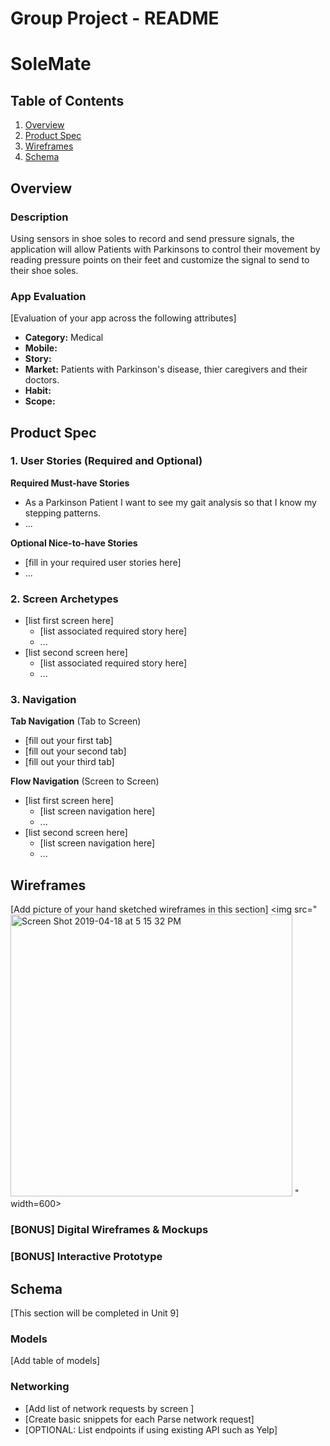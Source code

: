 Group Project - README
===

# SoleMate

## Table of Contents
1. [Overview](#Overview)
1. [Product Spec](#Product-Spec)
1. [Wireframes](#Wireframes)
2. [Schema](#Schema)

## Overview
### Description
Using sensors in shoe soles to record and send pressure signals, the application will allow Patients with Parkinsons to control their movement by reading pressure points on their feet and customize the signal to send to their shoe soles.

### App Evaluation
[Evaluation of your app across the following attributes]
- **Category:** Medical 
- **Mobile:**
- **Story:**
- **Market:** Patients with Parkinson's disease, thier caregivers and their doctors. 
- **Habit:**
- **Scope:**

## Product Spec

### 1. User Stories (Required and Optional)

**Required Must-have Stories**

* As a Parkinson Patient I want to see my gait analysis so that I know my stepping patterns.
* ... 

**Optional Nice-to-have Stories**

* [fill in your required user stories here]
* ...

### 2. Screen Archetypes

* [list first screen here]
   * [list associated required story here]
   * ...
* [list second screen here]
   * [list associated required story here]
   * ...

### 3. Navigation

**Tab Navigation** (Tab to Screen)

* [fill out your first tab]
* [fill out your second tab]
* [fill out your third tab]

**Flow Navigation** (Screen to Screen)

* [list first screen here]
   * [list screen navigation here]
   * ...
* [list second screen here]
   * [list screen navigation here]
   * ...

## Wireframes
[Add picture of your hand sketched wireframes in this section]
<img src="<img width="451" alt="Screen Shot 2019-04-18 at 5 15 32 PM" src="https://user-images.githubusercontent.com/36114497/56398748-18ac2380-61ff-11e9-8af3-4f177c4e4ee6.png">
" width=600>

### [BONUS] Digital Wireframes & Mockups

### [BONUS] Interactive Prototype

## Schema 
[This section will be completed in Unit 9]
### Models
[Add table of models]
### Networking
- [Add list of network requests by screen ]
- [Create basic snippets for each Parse network request]
- [OPTIONAL: List endpoints if using existing API such as Yelp]
